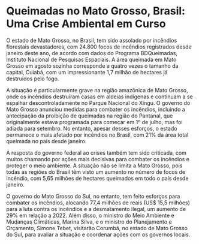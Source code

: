 # **Queimadas no Mato Grosso, Brasil: Uma Crise Ambiental em Curso**

O estado de Mato Grosso, no Brasil, tem sido assolado por incêndios florestais devastadores, com 24.800 focos de incêndios registrados desde janeiro deste ano, de acordo com dados do Programa BDQueimadas, Instituto Nacional de Pesquisas Espaciais. A área queimada em Mato Grosso em agosto sozinha corresponde a quatro vezes o tamanho da capital, Cuiabá, com um impressionante 1,7 milhão de hectares já destruídos pelo fogo.

A situação é particularmente grave na região amazônica de Mato Grosso, onde os incêndios destruíram casas em aldeias indígenas e continuam a se espalhar descontroladamente no Parque Nacional do Xingu. O governo do Mato Grosso anunciou medidas para combater os incêndios, incluindo a antecipação da proibição de queimadas na região do Pantanal, que originalmente estava programada para começar em 1º de julho, mas foi adiada para setembro. No entanto, apesar desses esforços, o estado permanece o mais afetado por incêndios no Brasil, com 21% da área total queimada no país desde janeiro.

A resposta do governo federal ao crises também tem sido criticada, com muitos chamando por ações mais decisivas para combater os incêndios e proteger o meio ambiente. A situação não se limita a Mato Grosso, pois todas as regiões do Brasil têm visto um aumento no número de focos de incêndio, com 5,65 milhões de hectares queimados em todo o país desde janeiro.

O governo do Mato Grosso do Sul, no entanto, tem feito esforços para combater os incêndios, alocando 77,4 milhões de reais (US$ 15,5 milhões) para a luta contra os incêndios e a desmatamento ilegal, um aumento de 29% em relação a 2022. Além disso, o ministro do Meio Ambiente e Mudanças Climáticas, Marina Silva, e o ministro do Planejamento e Orçamento, Simone Tebet, visitarão Corumbá, no estado de Mato Grosso do Sul, para avaliar a situação e coordenar ações com os governos locais.
